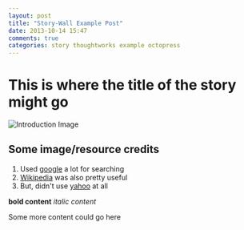 ```yaml
---
layout: post
title: "Story-Wall Example Post"
date: 2013-10-14 15:47
comments: true
categories: story thoughtworks example octopress
---
```

This is where the title of the story might go
==================
![Introduction Image](/assets/images/test_image.png "Story-wall example image")

Some image/resource credits
--------------
1. Used [google](http://www.google.com "Google") a lot for searching
2. [Wikipedia](http://www.wikipedia.org "Wikipedia") was also pretty useful
3. But, didn't use [yahoo](http://www.yahoo.com "Yahoo") at all

**bold content** _italic content_

Some more content could go here
